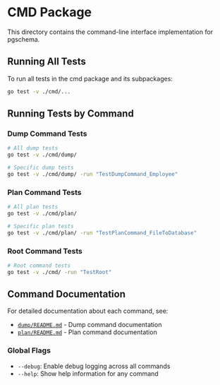 # CMD Package

This directory contains the command-line interface implementation for pgschema.

## Running All Tests

To run all tests in the cmd package and its subpackages:

```bash
go test -v ./cmd/...
```

## Running Tests by Command

### Dump Command Tests

```bash
# All dump tests
go test -v ./cmd/dump/

# Specific dump tests
go test -v ./cmd/dump/ -run "TestDumpCommand_Employee"
```

### Plan Command Tests

```bash
# All plan tests  
go test -v ./cmd/plan/

# Specific plan tests
go test -v ./cmd/plan/ -run "TestPlanCommand_FileToDatabase"
```

### Root Command Tests

```bash
# Root command tests
go test -v ./cmd/ -run "TestRoot"
```

## Command Documentation

For detailed documentation about each command, see:

- [`dump/README.md`](./dump/README.md) - Dump command documentation
- [`plan/README.md`](./plan/README.md) - Plan command documentation

### Global Flags

- `--debug`: Enable debug logging across all commands
- `--help`: Show help information for any command